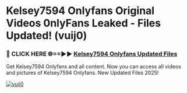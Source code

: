# Kelsey7594 Onlyfans Original Videos 0nlyFans Leaked - Files Updated! (vuij0)

<h3>🔴 CLICK HERE 🌐==►► <a href="https://tinyurl.com/3hn5wdd3" rel="nofollow">Kelsey7594 Onlyfans Updated Files</a></h3>

Get Kelsey7594 Onlyfans and all content. Now you can access all videos and pictures of Kelsey7594 Onlyfans. New Updated Files 2025!

[![vuij0](https://i.imgur.com/4HnBqBT.gif)](https://tinyurl.com/3hn5wdd3)
